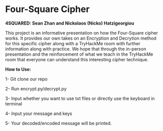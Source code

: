 # Four-Square Cipher

**4SQUARED: Sean Zhan and Nickolaos (Nicko) Hatzigeorgiou**

This project is an informative presentation on how the Four-Square cipher works. It provides our own takes on an Encryption and Decrytion method for this specific cipher along with a TryHackMe room with further information along with practice. We hope that through the in-person presentation and the reinforcement of what we teach in the TryHackMe room that everyone can understand this interesting cipher technique.


**How to Use:**

1- Git clone our repo

2- Run encrypt.py/decrypt.py

3- Input whether you want to use txt files or directly use the keyboard in terminal

4- Input your message and keys

5- Your decoded/encoded message will be printed.

